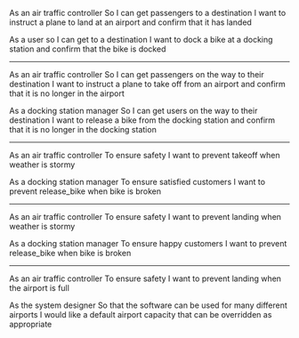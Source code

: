As an air traffic controller
So I can get passengers to a destination
I want to instruct a plane to land at an airport and confirm that it has landed

As a user
so I can get to a destination
I want to dock a bike at a docking station
and confirm that the bike is docked

---

As an air traffic controller
So I can get passengers on the way to their destination
I want to instruct a plane to take off from an airport and confirm that it is no longer in the airport

As a docking station manager
So I can get users on the way to their destination
I want to release a bike from the docking station and
confirm that it is no longer in the docking station

---

As an air traffic controller
To ensure safety
I want to prevent takeoff when weather is stormy

As a docking station manager
To ensure satisfied customers
I want to prevent release_bike when bike is broken

---

As an air traffic controller
To ensure safety
I want to prevent landing when weather is stormy

As a docking station manager
To ensure happy customers
I want to prevent release_bike when bike is broken

---

As an air traffic controller
To ensure safety
I want to prevent landing when the airport is full

As the system designer
So that the software can be used for many different airports
I would like a default airport capacity that can be overridden as appropriate
